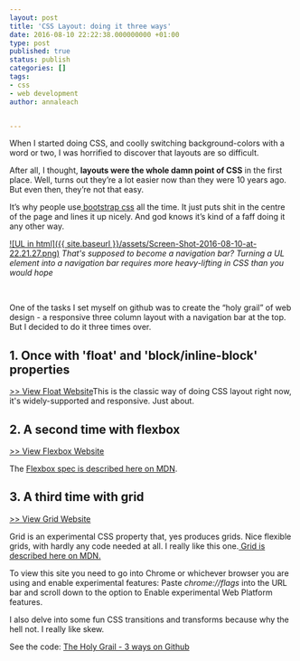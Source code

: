 ```yaml
---
layout: post
title: 'CSS Layout: doing it three ways'
date: 2016-08-10 22:22:38.000000000 +01:00
type: post
published: true
status: publish
categories: []
tags:
- css
- web development
author: annaleach


---
```

When I started doing CSS, and coolly switching background-colors with a word or two, I was horrified to discover that layouts are so difficult.

After all, I thought, **layouts were the whole damn point of CSS** in the first place. Well, turns out they’re a lot easier now than they were 10 years ago. But even then, they’re not that easy.

It’s why people use[ bootstrap css](http://getbootstrap.com/css/) all the time. It just puts shit in the centre of the page and lines it up nicely. And god knows it’s kind of a faff doing it any other way.

[![UL in html]({{ site.baseurl }}/assets/Screen-Shot-2016-08-10-at-22.21.27.png)](http://annaleach.net/wp-content/uploads/2016/08/Screen-Shot-2016-08-10-at-22.21.27.png) _That's supposed to become a navigation bar? Turning a UL element into a navigation bar requires more heavy-lifting in CSS than you would hope_

 

One of the tasks I set myself on github was to create the “holy grail” of web design - a responsive three column layout with a navigation bar at the top. But I decided to do it three times over.
## 1. Once with 'float' and 'block/inline-block' properties

[ >> View Float Website](https://htmlpreview.github.io/?https://github.com/ajwl/holy-grail-3-ways/blob/master/float/float.html)This is the classic way of doing CSS layout right now, it's widely-supported and responsive. Just about.
## 2. A second time with flexbox

[ >> View Flexbox Website](https://htmlpreview.github.io/?https://github.com/ajwl/holy-grail-3-ways/blob/master/flexbox/grail.html)

The [Flexbox spec is described here on MDN](https://developer.mozilla.org/en-US/docs/Web/CSS/CSS_Flexible_Box_Layout/Using_CSS_flexible_boxes).
## 3. A third time with grid 

[ >> View Grid Website](https://htmlpreview.github.io/?https://github.com/ajwl/holy-grail-3-ways/blob/master/grid/grail.html)

Grid is an experimental CSS property that, yes produces grids. Nice flexible grids, with hardly any code needed at all. I really like this one.[ Grid is described here on MDN.](https://developer.mozilla.org/en-US/docs/Web/CSS/grid)

To view this site you need to go into Chrome or whichever browser you are using and enable experimental features: Paste _chrome://flags_ into the URL bar and scroll down to the option to Enable experimental Web Platform features.

I also delve into some fun CSS transitions and transforms because why the hell not. I really like skew.

See the code: [ The Holy Grail - 3 ways on Github](https://github.com/ajwl/holy-grail-3-ways)
